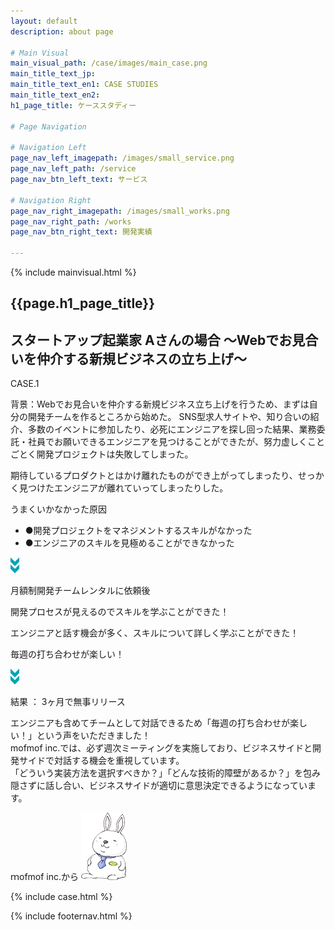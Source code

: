 ```yaml
---
layout: default
description: about page

# Main Visual
main_visual_path: /case/images/main_case.png
main_title_text_jp:
main_title_text_en1: CASE STUDIES
main_title_text_en2:
h1_page_title: ケーススタディー

# Page Navigation

# Navigation Left
page_nav_left_imagepath: /images/small_service.png
page_nav_left_path: /service
page_nav_btn_left_text: サービス

# Navigation Right
page_nav_right_imagepath: /images/small_works.png
page_nav_right_path: /works
page_nav_btn_right_text: 開発実績

---
```


{% include mainvisual.html %}

<section>
	<h1 class="page_title">{{page.h1_page_title}}</h1>

<div class="container03">

<section>
<h2 id="case01" class="ttl_case"><span class="main_ttl">スタートアップ起業家 Aさんの場合</span> <span class="sub_ttl">〜Webでお見合いを仲介する新規ビジネスの立ち上げ〜</span></h2>

<p class="case_headline">CASE.1</p>
<div class="background_txt">
<p><span>背景：</span>Webでお見合いを仲介する新規ビジネス立ち上げを行うため、まずは自分の開発チームを作るところから始めた。
SNS型求人サイトや、知り合いの紹介、多数のイベントに参加したり、必死にエンジニアを探し回った結果、業務委託・社員でお願いできるエンジニアを見つけることができたが、努力虚しくことごとく開発プロジェクトは失敗してしまった。</p>
<p>期待しているプロダクトとはかけ離れたものができ上がってしまったり、せっかく見つけたエンジニアが離れていってしまったりした。</p>
</div>
<div class="case_cause clearfix">
	<p class="cause">うまくいかなかった原因</p>
	<ul class="reason">
		<li>●開発プロジェクトをマネジメントするスキルがなかった</li>
		<li>●エンジニアのスキルを見極めることができなかった</li>
	</ul>
</div>
<p class="case_arrow"><img src="/case/images/case_arrow.png" alt=""></p>

<p class="case_headline">月額制開発チームレンタルに依頼後</p>
<div class="item_box">
<p class="check_box">開発プロセスが見えるのでスキルを学ぶことができた！</p>
<p class="check_box">エンジニアと話す機会が多く、スキルについて詳しく学ぶことができた！</p>
<p class="check_box">毎週の打ち合わせが楽しい！</p>
</div>

<p class="case_arrow"><img src="/case/images/case_arrow.png" alt=""></p>

<p class="label_round">結果 ： 3ヶ月で無事リリース </p>

<div class="case_voice clearfix">
<p class="case_voice_txt">エンジニアも含めてチームとして対話できるため「毎週の打ち合わせが楽しい！」という声をいただきました！<br>
mofmof inc.では、必ず週次ミーティングを実施しており、ビジネスサイドと開発サイドで対話する機会を重視しています。<br>
「どういう実装方法を選択すべきか？」「どんな技術的障壁があるか？」を包み隠さずに話し合い、ビジネスサイドが適切に意思決定できるようになっています。</p>
<p class="case_voice_img">ｍofmof inc.から
<span><img src="/case/images/don.png" alt=""></span>
</p>
</div>



{% include case.html %}

</section>
</div>

</section>

{% include footernav.html %}